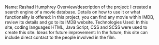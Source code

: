 Name: Rashad Humphrey
Overview/description of the project: I created a search engine of a movie database.
Details on how to use it or what functionality is offered:  In this project, you can find any movie within IMDB, review its details and go to its IMDB website.
Technologies Used: In this site, coding languages HTML, Java Script, CSS and SCSS were used to create this site.
Ideas for future improvement: In the future, this site can include direct contact to the people involved in the film.
